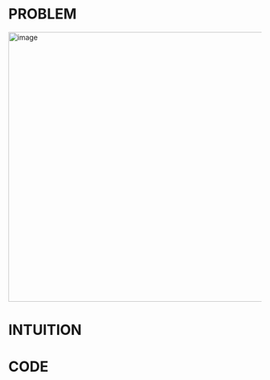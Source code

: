 # PROBLEM
<img width="927" height="536" alt="image" src="https://github.com/user-attachments/assets/55724a7d-bda6-4738-a184-ef98811d7609" />

# INTUITION


# CODE
